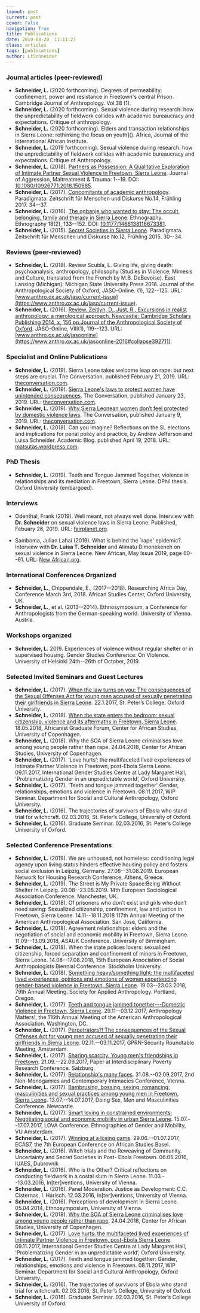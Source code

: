 ```yaml
---
layout: post
current: post
cover: False
navigation: True
title: Publications
date: 2019-08-20  11:11:27
class: articles
tags: [publications]
author: LtSchneider
---
```


### Journal articles (peer-reviewed)
- **Schneider, L.** (2020 forthcoming). Degrees of permeability: confinement, power and resistance in Freetown's central Prison. Cambridge Journal of Anthropology. Vol.38 (1).
- **Schneider, L.** (2020 forthcoming). Sexual violence during research: how the unpredictability of fieldwork collides with academic bureaucracy and expectations. Critique of anthropology. 
- **Schneider, L.** (2020 forthcoming). Elders and transaction relationships in Sierra Leone: rethinking the focus on youth](). Africa, Journal of the International African Institute.
- **Schneider, L.** (2019 forthcoming). Sexual violence during research: how the unpredictability of fieldwork collides with academic bureaucracy and expectations. Critique of Anthropology.
- **Schneider, L.** (2018). [Partners as Possession: A Qualitative Exploration of Intimate Partner Sexual Violence in Freetown, Sierra Leone](/abstracts/partners-as-possession). Journal of Aggression, Maltreatment & Trauma: 1--19. DOI: [10.1080/10926771.2018.150685](https://doi.org/10.1080/10926771.2018.1506854).
- **Schneider, L.** (2017). [Concomitants of academic anthropology](/abstracts/concomitants). Paradigmata. Zeitschrift für Menschen und Diskurse No.14, Frühling 2017. 34--37.
- **Schneider, L.** (2016). [The ogbanje who wanted to stay: The occult, belonging, family and therapy in Sierra Leone](/abstracts/ogbanje). Ethnography. Ethnography 18(2), 133--152. DOI: [10.1177/1466138116673381](https://doi.org/10.1177/1466138116673381).
- **Schneider, L.** (2015). [Secret Societies in Sierra Leone](/abstracts/secret-societies). Paradigmata. Zeitschrift für Menschen und Diskurse No.12, Frühling 2015. 30--34.

### Reviews (peer-reviewed)
- **Schneider, L.** (2018). Review Scubla, L. Giving life, giving death: psychoanalysis, anthropology, philosophy (Studies in Violence, Mimesis and Culture, translated from the French by M.B. DeBevoise). East Lansing (Michigan): Michigan State University Press 2016. Journal of the Anthropological Society of Oxford, JASO-Online. (1), 122--125. URL: [www.anthro.ox.ac.uk/jaso/current-issue](https://www.anthro.ox.ac.uk/jaso/current-issue).
- **Schneider, L.** (2016). [Review. Zeitlyn, D., Just, R., Excursions in realist anthropology: a merological approach, Newcastle: Cambridge Scholars Publishing 2014, x, 156 pp.Journal of the Anthropological Society of Oxford](/abstracts/review-just). JASO-Online, VIII(1), 119--123. URL: [www.anthro.ox.ac.uk/jasoonline](https://www.anthro.ox.ac.uk/jasoonline-2016#collapse392711).


### Specialist and Online Publications
- **Schneider, L.** (2019). Sierra Leone takes welcome leap on rape: but next steps are crucial. The Conversation, published February 21, 2019. URL: [theconversation.com](https://theconversation.com/sierra-leone-takes-welcome-leap-on-rape-but-next-steps-are-crucial-112010).
- **Schneider, L.** (2019). [Sierra Leone's laws to protect women have unintended consequences](/abstracts/sierra-leones-laws-to-protect-women). The Conversation, published January 23, 2019. URL: [theconversation.com](https://theconversation.com/sierra-leones-laws-to-protect-women-have-unintended-consequences-109815).
- **Schneider, L.** (2019). [Why Sierra Leonean women don’t feel protected by domestic violence laws](/abstracts/why-sierra-leonean-women). The Conversation, published January 9, 2019. URL: [theconversation.com](https://theconversation.com/why-sierra-leonean-women-dont-feel-protected-by-domestic-violence-laws-109436).
- **Schneider, L.** (2018). Can you imagine? Reflections on the SL elections and implications for penal policy and practice, by Andrew Jefferson and Luisa Schneider. Academic Blog. published April 19, 2018. URL: [matsutas.wordpress.com](https://matsutas.wordpress.com/2018/04/19/can-you-imagine-reflections-on-the-sl-elections-and-implications-for-penal-policy-and-practice-by-andrew-jefferson-and-luisa-schneider/).

### PhD Thesis
- **Schneider, L.** (2019). Teeth and Tongue Jammed Together, violence in relationships and its mediation in Freetown, Sierra Leone. DPhil thesis. Oxford University (embargoed).

### Interviews
- Odenthal, Frank (2019). Well meant, not always well done. Interview with **Dr. Schneider** on sexual violence laws in Sierra Leone. Published, Febuary 26, 2019. URL: [fairplanet.org](https://www.fairplanet.org/story/well-meant-not-always-well-done/).
  
- Samboma, Julian Lahai (2019). What is behind the `rape' epidemic?. Interview with **Dr. Luisa T. Schneider** and Alimatu Dimonekeneh on sexual violence in Sierra Leone. New African, May Issue 2019, page 60--61. URL: [New African.org](https://issuu.com/icpublications4/docs/na0519lr/).


### International Conferences Organized
- **Schneider, L.**, Chippendale, E., (2017--2018). Researching Africa Day, Conference March 3rd, 2018. African Studies Center, Oxford University, UK.
- **Schneider, L.**, et al. (2013--2014). Ethnosymposium, a Conference for Anthropologists from the German-speaking world. University of Vienna. Austria.

### Workshops organized
- **Schneider, L.** 2019. Experiences of violence without regular shelter or in supervised housing. Gender Studies Conference: On Violence. University of Helsinki 24th--26th of October, 2019.

### Selected Invited Seminars and Guest Lectures
- **Schneider, L.** (2017). [When the law turns on you: The consequences of the Sexual Offenses Act for young men accused of sexually penetrating their girlfriends in Sierra Leone](/conferences/stpeters). 22.1.2017, St. Peter’s College. Oxford University.
- **Schneider, L.** (2018). [When the state enters the bedroom: sexual citizenship, violence and its aftermaths in Freetown, Sierra Leone](/lectures/talk-copenhagen). 18.05.2018, Africanist Graduate Forum, Center for African Studies, University of Copenhagen.
- **Schneider, L.** (2018). Why the SOA of Sierra Leone criminalises love among young people rather than rape. 24.04.2018, Center for African Studies, University of Copenhagen.
- **Schneider, L.** (2017). ‘Love hurts’: the multifaceted lived experiences of Intimate Partner Violence in Freetown, post-Ebola Sierra Leone. 09.11.2017, International Gender Studies Centre at Lady Margaret Hall, 'Problematizing Gender in an unpredictable world’, Oxford University.
- **Schneider, L.** (2017). ‘Teeth and tongue jammed together' Gender, relationships, emotions and violence in Freetown. 08.11.2017, WIP Seminar. Department for Social and Cultural Anthropology, Oxford University.
- **Schneider, L.** (2016). The trajectories of survivors of Ebola who stand trial for witchcraft. 02.03.2016, St. Peter’s College, University of Oxford.
- **Schneider, L.** (2016). Graduate Seminar. 02.03.2016, St. Peter’s College University of Oxford.

### Selected Conference Presentations
- **Schneider, L.** (2019). We are unhoused, not homeless: conditioning legal agency upon living status hinders effective housing policy and fosters social exclusion in Leipzig, Germany. 27.08--31.08.2019. European Network for Housing Research Conference, Athens, Greece.
- **Schneider, L.** (2019). The Street is My Private Space:Being Without Shelter In Leipzig. 20.08--23.08.2019. 14th European Sociological Association Conference. Manchester, UK.
- **Schneider, L.** (2018). Of prisoners who don’t exist and girls who don’t need saving: Sexualized citizenship, confinement, law and justice in Freetown, Sierra Leone. 14.11--18.11.2018 117th Annual Meeting of the American Anthropological Association. San Jose, California.
- **Schneider, L.** (2018). Agreement relationships: elders and the negotiation of social and economic mobility in Freetown, Sierra Leone. 11.09--13.09.2018, ASAUK Conference. University of Birmingham.
- **Schneider, L.** (2018). When the state polices lovers: sexualized citizenship, forced separation and confinement of minors in Freetown, Sierra Leone. 14.08--17.08.2018, 15th European Association of Social Anthropologists Biennial Conference. Stockholm University.
- **Schneider, L.** (2018). [Something heavy/something light: the multifaceted lived experiences, opinions and emotions of women experiencing gender-based violence in Freetown, Sierra Leone](/conferences/philadelphia). 19.03--23.03.2018, 79th Annual Meeting. Society for Applied Anthropology. Portland, Oregon.
-  **Schneider, L.** (2017). [Teeth and tongue jammed together---Domestic Violence in Freetown, Sierra Leone](/conferences/washington). 29.11--03.12.2017, Anthropology Matters!, the 116th Annual Meeting of the American Anthropological Association. Washington, DC.
- **Schneider, L.** (2017). [Perpetrators?! The consequences of the Sexual Offenses Act for young men accused of sexually penetrating their girlfriends in Sierra Leone](/conferences/amsterdam-prison). 02.11.--03.11.2017, GPRN-Security Roundtable Meeting, Amsterdam.
- **Schneider, L.** (2017). [Sharing scarcity. Young men's friendships in Freetown](/conferences/salzburg). 21.09.--22.09.2017, Paper at Interdisciplinary Poverty Research Conference. Salzburg.
- **Schneider, L.** (2017). [Relationship's many faces](/conferences/vienna). 31.08.--02.09.2017, 2nd Non-Monogamies and Contemporary Intimacies Conference, Vienna.
- **Schneider, L.** (2017). [Bambrusing, bossing, sexing, romancing: masculinities and sexual practices among young men in Freetown, Sierra Leone](/conferences/newcastle). 13.07.--14.07.2017, Doing Sex, Men and Masculinities Conference. Newcastle.
- **Schneider, L.** (2017). [Smart loving in constrained environments: Negotiating social and economic mobility in urban Sierra Leone](/conferences/amsterdam). 15.07.--17.07.2017, LOVA Conference. Ethnographies of Gender and Mobility, VU Amsterdam.
- **Schneider, L.** (2017). [Winning at a losing game](/conferences/basel). 29.06.--01.07.2017, ECAS7, the 7th European Conference on African Studies Basel. 
- **Schneider, L.** (2016). Witch trials and the Reweaving of Community. Uncertainty and Secret Societies in Post- Ebola Freetown. 06.05.2016, IUAES, Dubrovnik
- **Schneider, L.** (2016). Who is the Other? Critical reflections on conducting fieldwork in a costal slum in Sierra Leone. 11.03.--13.03.2016, In[ter]ventions, University of Vienna.
- **Schneider, L.** (2016). Panel Moderation. Justice as Development: C.C. Cisternas, I. Harisch. 12.03.2016, In[ter]ventions, University of Vienna.
- **Schneider, L.** (2016). Perceptions of development in Sierra Leone. 05.04.2014, Ethnosymposium, University of Vienna.
- **Schneider, L.** (2018). [Why the SOA of Sierra Leone criminalises love among young people rather than rape](/conferences/talk-coa). 24.04.2018, Center for African Studies, University of Copenhagen.
- **Schneider, L.** (2017). [Love hurts: the multifaceted lived experiences of Intimate Partner Violence in Freetown, post-Ebola Sierra Leone](/conferences/speaking-events). 09.11.2017, International Gender Studies Centre at Lady Margaret Hall, 'Problematizing Gender in an unpredictable world’, Oxford University.
- **Schneider, L.** (2017). Teeth and tongue jammed together: Gender, relationships, emotions and violence in Freetown. 08.11.2017, WIP Seminar. Department for Social and Cultural Anthropology, Oxford University.
- **Schneider, L.** (2016). The trajectories of survivors of Ebola who stand trial for witchcraft. 02.03.2016, St. Peter’s College, University of Oxford.
- **Schneider, L.** (2016). Graduate Seminar. 02.03.2016, St. Peter’s College University of Oxford.